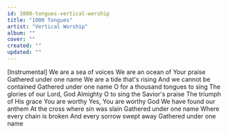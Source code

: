 ```yaml
---
id: 1000-tongues-vertical-worship
title: "1000 Tongues"
artist: "Vertical Worship"
album: ""
cover: ""
created: ""
updated: ""
---
```


[Instrumental]
We are a sea of voices
We are an ocean of Your praise
Gathered under one name
We are a tide that's rising
And we cannot be contained
Gathered under one name
O for a thousand tongues to sing
The glories of our Lord, God Almighty
O to sing the Savior's praise
The triumph of His grace
You are worthy
Yes, You are worthy God
We have found our anthem
At the cross where sin was slain
Gathered under one name
Where every chain is broken
And every sorrow swept away
Gathered under one name